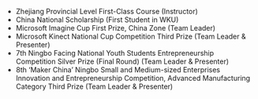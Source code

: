 - Zhejiang Provincial Level First-Class Course (Instructor)
- China National Scholarship (First Student in WKU)
- Microsoft Imagine Cup First Prize, China Zone (Team Leader)
- Microsoft Kinect National Cup Competition Third Prize (Team Leader & Presenter)
- 7th Ningbo Facing National Youth Students Entrepreneurship Competition Silver Prize (Final Round) (Team Leader & Presenter)
- 8th ‘Maker China’ Ningbo Small and Medium-sized Enterprises Innovation and Entrepreneurship Competition, Advanced Manufacturing Category Third Prize (Team Leader & Presenter)

<!-- - TEST, 2019.  -->
